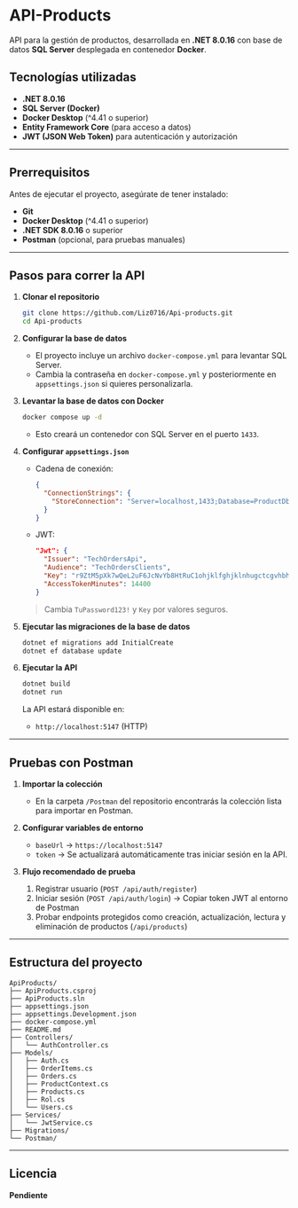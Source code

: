 # API-Products

API para la gestión de productos, desarrollada en **.NET 8.0.16** con base de datos **SQL Server** desplegada en contenedor **Docker**.

## Tecnologías utilizadas

* **.NET 8.0.16**
* **SQL Server (Docker)**
* **Docker Desktop** (^4.41 o superior)
* **Entity Framework Core** (para acceso a datos)
* **JWT (JSON Web Token)** para autenticación y autorización

---

## Prerrequisitos

Antes de ejecutar el proyecto, asegúrate de tener instalado:

* **Git**
* **Docker Desktop** (^4.41 o superior)
* **.NET SDK 8.0.16** o superior
* **Postman** (opcional, para pruebas manuales)

---

## Pasos para correr la API

1. **Clonar el repositorio**

   ```bash
   git clone https://github.com/Liz0716/Api-products.git
   cd Api-products
   ```

2. **Configurar la base de datos**

   * El proyecto incluye un archivo `docker-compose.yml` para levantar SQL Server.
   * Cambia la contraseña en `docker-compose.yml` y posteriormente en `appsettings.json` si quieres personalizarla.

3. **Levantar la base de datos con Docker**

   ```bash
   docker compose up -d
   ```

   * Esto creará un contenedor con SQL Server en el puerto `1433`.

4. **Configurar `appsettings.json`**

   * Cadena de conexión:

     ```json
     {
       "ConnectionStrings": {
         "StoreConnection": "Server=localhost,1433;Database=ProductDb;User Id=SA;Password=TuPassword123!;TrustServerCertificate=True"
       }
     }
     ```

   * JWT:

     ```json
     "Jwt": {
       "Issuer": "TechOrdersApi",
       "Audience": "TechOrdersClients",
       "Key": "r9ZtM5pXk7wQeL2uF6JcNvYb8HtRuC1ohjklfghjklnhugctcgvhbhvu",
       "AccessTokenMinutes": 14400
     }
     ```

   > Cambia `TuPassword123!` y `Key` por valores seguros.

5. **Ejecutar las migraciones de la base de datos**

   ```bash
   dotnet ef migrations add InitialCreate
   dotnet ef database update
   ```

6. **Ejecutar la API**

   ```bash
   dotnet build
   dotnet run
   ```

   La API estará disponible en:

   * `http://localhost:5147` (HTTP)

---

## Pruebas con Postman

1. **Importar la colección**

   * En la carpeta `/Postman` del repositorio encontrarás la colección lista para importar en Postman.

2. **Configurar variables de entorno**

   * `baseUrl` → `https://localhost:5147`
   * `token` → Se actualizará automáticamente tras iniciar sesión en la API.

3. **Flujo recomendado de prueba**

   1. Registrar usuario (`POST /api/auth/register`)
   2. Iniciar sesión (`POST /api/auth/login`) → Copiar token JWT al entorno de Postman
   3. Probar endpoints protegidos como creación, actualización, lectura y eliminación de productos (`/api/products`)

---

## Estructura del proyecto

```
ApiProducts/
├── ApiProducts.csproj
├── ApiProducts.sln
├── appsettings.json
├── appsettings.Development.json
├── docker-compose.yml
├── README.md
├── Controllers/
│   └── AuthController.cs
├── Models/
│   ├── Auth.cs
│   ├── OrderItems.cs
│   ├── Orders.cs
│   ├── ProductContext.cs
│   ├── Products.cs
│   ├── Rol.cs
│   └── Users.cs
├── Services/
│   └── JwtService.cs
├── Migrations/
└── Postman/
```

---

## Licencia

**Pendiente**
